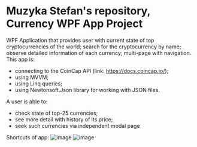 # Muzyka Stefan's repository, Currency WPF App Project

WPF Application that provides user with current state of top cryptocurrencies of the world; search for the cryptocurrency by name; observe detailed information of each currency; multi-page with navigation.
This app is:
- connecting to the CoinCap API (link: https://docs.coincap.io/);
- using MVVM;
- using Linq queries;
- using Newtonsoft.Json library for working with JSON files.

A user is able to:
- check state of top-25 currencies;
- see more detail with history of its price;
- seek such currencies via independent modal page

Shortcuts of app:
![image](https://user-images.githubusercontent.com/76735417/236263090-9d8d3dc4-a7ae-4999-9676-e99d74658ae7.png)
![image](https://user-images.githubusercontent.com/76735417/236263502-4ff6cf90-c010-4e48-8f0b-84ddc3edff9d.png)

